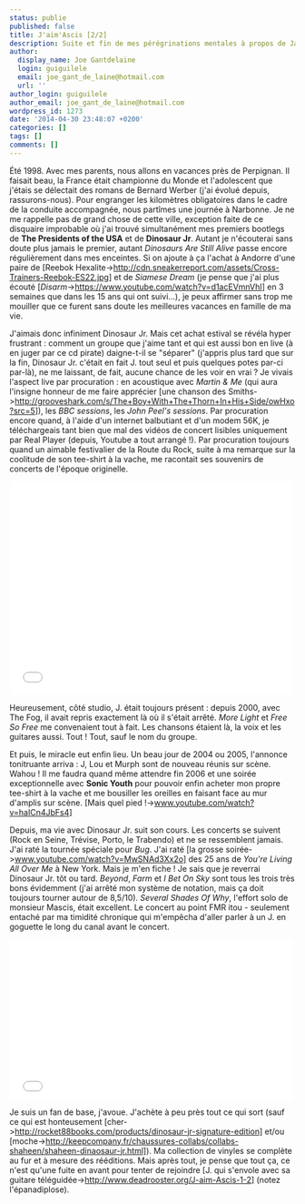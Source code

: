 ```yaml
---
status: publie
published: false
title: J'aim'Ascis [2/2]
description: Suite et fin de mes pérégrinations mentales à propos de Jayloumurph.
author:
  display_name: Joe Gantdelaine
  login: guiguilele
  email: joe_gant_de_laine@hotmail.com
  url: ''
author_login: guiguilele
author_email: joe_gant_de_laine@hotmail.com
wordpress_id: 1273
date: '2014-04-30 23:48:07 +0200'
categories: []
tags: []
comments: []
---
```

Été 1998. Avec mes parents, nous allons en vacances près de Perpignan. Il faisait beau, la France était championne du Monde et l'adolescent que j'étais se délectait des romans de Bernard Werber (j'ai évolué depuis, rassurons-nous). Pour engranger les kilomètres obligatoires dans le cadre de la conduite accompagnée, nous partîmes une journée à Narbonne. Je ne me rappelle pas de grand chose de cette ville, exception faite de ce disquaire improbable où j'ai trouvé simultanément mes premiers bootlegs de __The Presidents of the USA__ et de __Dinosaur Jr__. Autant je n'écouterai sans doute plus jamais le premier, autant *Dinosaurs Are Still Alive* passe encore régulièrement dans mes enceintes. Si on ajoute à ça l'achat à Andorre d'une paire de [Reebok Hexalite->http://cdn.sneakerreport.com/assets/Cross-Trainers-Reebok-ES22.jpg] et de *Siamese Dream* (je pense que j'ai plus écouté [*Disarm*->https://www.youtube.com/watch?v=d1acEVmnVhI] en 3 semaines que dans les 15 ans qui ont suivi...), je peux affirmer sans trop me mouiller que ce furent sans doute les meilleures vacances en famille de ma vie.

J'aimais donc infiniment Dinosaur Jr. Mais cet achat estival se révéla hyper frustrant : comment un groupe que j'aime tant et qui est aussi bon en live (à en juger par ce cd pirate) daigne-t-il se "séparer" (j'appris plus tard que sur la fin, Dinosaur Jr. c'était en fait J. tout seul et puis quelques potes par-ci par-là), ne me laissant, de fait, aucune chance de les voir en vrai ? Je vivais l'aspect live par procuration :  en acoustique avec *Martin & Me* (qui aura l'insigne honneur de me faire apprécier [une chanson des Smiths->http://grooveshark.com/s/The+Boy+With+The+Thorn+In+His+Side/owHxo?src=5]), les *BBC sessions*, les *John Peel's sessions*. Par procuration encore quand, à l'aide d'un internet balbutiant et d'un modem 56K, je téléchargeais tant bien que mal des vidéos de concert lisibles uniquement par Real Player (depuis, Youtube a tout arrangé !). Par procuration toujours quand un aimable festivalier de la Route du Rock, suite à ma remarque sur la coolitude de son tee-shirt à la vache, me racontait ses souvenirs de concerts de l'époque originelle.

<iframe width="500" height="375" src="//www.youtube.com/embed/WB-Cwf1Wnf8" frameborder="0" allowfullscreen></iframe>


Heureusement, côté studio, J. était toujours présent : depuis 2000, avec The Fog, il avait repris exactement là où il s'était arrêté. *More Light* et *Free So Free* me convenaient tout à fait. Les chansons étaient là, la voix et les guitares aussi. Tout ! Tout, sauf le nom du groupe. 

Et puis, le miracle eut enfin lieu. Un beau jour de 2004 ou 2005, l'annonce tonitruante arriva : J, Lou et Murph sont de nouveau réunis sur scène. Wahou ! Il me faudra quand même attendre fin 2006 et une soirée exceptionnelle avec __Sonic Youth__ pour pouvoir enfin acheter mon propre tee-shirt à la vache et me bousiller les oreilles en faisant face au mur d'amplis sur scène. [Mais quel pied !->www.youtube.com/watch?v=haICn4JbFs4]

Depuis, ma vie avec Dinosaur Jr. suit son cours. Les concerts se suivent (Rock en Seine, Trévise, Porto, le Trabendo) et ne se ressemblent jamais. J'ai raté la tournée spéciale pour *Bug*. J'ai raté [la grosse soirée->www.youtube.com/watch?v=MwSNAd3Xx2o] des 25 ans de *You're Living All Over Me* à New York. Mais je m'en fiche ! Je sais que je reverrai Dinosaur Jr. tôt ou tard. *Beyond*, *Farm* et *I Bet On Sky* sont tous les trois très bons évidemment (j'ai arrêté mon système de notation, mais ça doit toujours tourner autour de 8,5/10). *Several Shades Of Why*, l'effort solo de monsieur Mascis, était excellent. Le concert au point FMR itou - seulement entaché par ma timidité chronique qui m'empêcha d'aller parler à un J. en goguette le long du canal avant le concert.

<iframe width="500" height="281" src="//www.youtube.com/embed/WVe-aQOxRKk" frameborder="0" allowfullscreen></iframe>


Je suis un fan de base, j'avoue. J'achète à peu près tout ce qui sort (sauf ce qui est honteusement [cher->http://rocket88books.com/products/dinosaur-jr-signature-edition] et/ou [moche->http://keepcompany.fr/chaussures-collabs/collabs-shaheen/shaheen-dinaosaur-jr.html]). Ma collection de vinyles se complète au fur et à mesure des rééditions. Mais après tout, je pense que tout ça, ce n'est qu'une fuite en avant pour tenter de rejoindre [J. qui s'envole avec sa guitare téléguidée->http://www.deadrooster.org/J-aim-Ascis-1-2] (notez l'épanadiplose).

